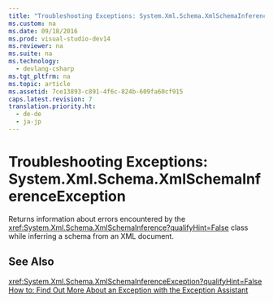 ```yaml
---
title: "Troubleshooting Exceptions: System.Xml.Schema.XmlSchemaInferenceException"
ms.custom: na
ms.date: 09/18/2016
ms.prod: visual-studio-dev14
ms.reviewer: na
ms.suite: na
ms.technology: 
  - devlang-csharp
ms.tgt_pltfrm: na
ms.topic: article
ms.assetid: 7ce13893-c891-4f6c-824b-609fa60cf915
caps.latest.revision: 7
translation.priority.ht: 
  - de-de
  - ja-jp
---
```

# Troubleshooting Exceptions: System.Xml.Schema.XmlSchemaInferenceException
Returns information about errors encountered by the <xref:System.Xml.Schema.XmlSchemaInference?qualifyHint=False> class while inferring a schema from an XML document.  
  
## See Also  
 <xref:System.Xml.Schema.XmlSchemaInferenceException?qualifyHint=False>   
 [How to: Find Out More About an Exception with the Exception Assistant](../Topic/How%20to:%20Use%20the%20Exception%20Assistant.md)